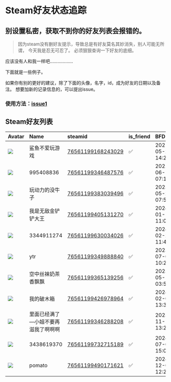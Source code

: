 # Steam好友状态追踪
## 别设置私密，获取不到你的好友列表会报错的。

> 因为steam没有删好友提示，导致总是有好友莫名其妙消失，别人可能无所谓，
> 今天我是忍无可忍了。 必须狠狠查询一下好友的底细。

应该没有人和我一样吧………………

下面就是一些例子。

如果你有别的更好的建议，除了下面的头像，名字，id，成为好友的日期以及备注。 想要加新的记录信息的，可以提出issue。

### 使用方法：[issue1](https://github.com/systemannounce/SteamFriends/issues/1)

## Steam好友列表

| Avatar                                                                            | Name               | steamid                                                                     | is_friend   | BFD                 | Remark   | removed_time   |
|:----------------------------------------------------------------------------------|:-------------------|:----------------------------------------------------------------------------|:------------|:--------------------|:---------|:---------------|
| ![](https://avatars.steamstatic.com/b83fe9ea64a28553401ec2513a07237982113bd0.jpg) | 鲨鱼不爱玩游戏            | [76561199168243029](https://steamcommunity.com/profiles/76561199168243029/) | ✅           | 2021-05-29 14:29:25 |          |                |
| ![](https://avatars.steamstatic.com/fef49e7fa7e1997310d705b2a6158ff8dc1cdfeb.jpg) | 995408836          | [76561199346487576](https://steamcommunity.com/profiles/76561199346487576/) | ✅           | 2022-06-19 07:11:39 |          |                |
| ![](https://avatars.steamstatic.com/84a030c79bafa97b343a1a67c6966c37adddc1d7.jpg) | 玩动力的没牛子            | [76561199383039496](https://steamcommunity.com/profiles/76561199383039496/) | ✅           | 2023-05-23 07:51:20 |          |                |
| ![](https://avatars.steamstatic.com/a7ae8fb00f94ed21438e0be6df6d190e738336fb.jpg) | 我是无敌金铲铲大王          | [76561199405131270](https://steamcommunity.com/profiles/76561199405131270/) | ✅           | 2024-01-18 11:05:27 |          |                |
| ![](https://avatars.steamstatic.com/fef49e7fa7e1997310d705b2a6158ff8dc1cdfeb.jpg) | 3344911274         | [76561199630034026](https://steamcommunity.com/profiles/76561199630034026/) | ✅           | 2024-02-23 11:44:24 |          |                |
| ![](https://avatars.steamstatic.com/bb3ef3a7103423dbfe4947ad72c6a43a84b53fa9.jpg) | ytr                | [76561199349888840](https://steamcommunity.com/profiles/76561199349888840/) | ✅           | 2023-07-02 10:27:42 |          |                |
| ![](https://avatars.steamstatic.com/6bfb583cc2e0ed848db598dada5a9454bb2bcce3.jpg) | 空中丝袜奶茶香飘飘          | [76561199365139256](https://steamcommunity.com/profiles/76561199365139256/) | ✅           | 2023-05-11 03:53:39 |          |                |
| ![](https://avatars.steamstatic.com/3f9d0cfcf9701e40c026189ed1ca3a8da27944d4.jpg) | 我的破木箱              | [76561199426978964](https://steamcommunity.com/profiles/76561199426978964/) | ✅           | 2024-02-02 13:30:25 |          |                |
| ![](https://avatars.steamstatic.com/6d96773bb6b5bb67221dc6aa0f0dbd034f5391d2.jpg) | 里面已经满了—小姐不要再滋我了啊啊啊 | [76561199346288208](https://steamcommunity.com/profiles/76561199346288208/) | ✅           | 2023-11-13 13:22:04 |          |                |
| ![](https://avatars.steamstatic.com/fef49e7fa7e1997310d705b2a6158ff8dc1cdfeb.jpg) | 3438619370         | [76561199732715189](https://steamcommunity.com/profiles/76561199732715189/) | ✅           | 2024-07-05 15:05:30 |          |                |
| ![](https://avatars.steamstatic.com/6b8592c84b1d29e568fee90115dd199becd251d3.jpg) | pomato             | [76561199490171621](https://steamcommunity.com/profiles/76561199490171621/) | ✅           | 2024-12-03 12:23:53 |          |                |